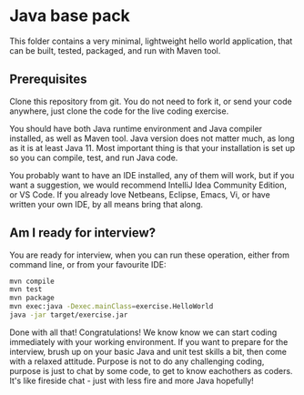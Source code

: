 # Java base pack

This folder contains a very minimal, lightweight hello world application, that can be built, tested, packaged, and run with Maven tool.

## Prerequisites

Clone this repository from git. You do not need to fork it, or send your code anywhere, just clone the code for the live coding exercise.

You should have both Java runtime environment and Java compiler installed, as well as Maven tool. Java version does not matter much, as long as it is at least Java 11. Most important thing is that your installation is set up so you can compile, test, and run Java code.

You probably want to have an IDE installed, any of them will work, but if you want a suggestion, we would recommend IntelliJ Idea Community Edition, or VS Code. If you already love Netbeans, Eclipse, Emacs, Vi, or have written your own IDE, by all means bring that along.

## Am I ready for interview?

You are ready for interview, when you can run these operation, either from command line, or from your favourite IDE:

```sh
mvn compile
mvn test
mvn package
mvn exec:java -Dexec.mainClass=exercise.HelloWorld
java -jar target/exercise.jar
```

Done with all that! Congratulations! We know know we can start coding immediately with your working environment. If you want to prepare for the interview, brush up on your basic Java and unit test skills a bit, then come with a relaxed attitude. Purpose is not to do any challenging coding, purpose is just to chat by some code, to get to know eachothers as coders. It's like fireside chat - just with less fire and more Java hopefully!


